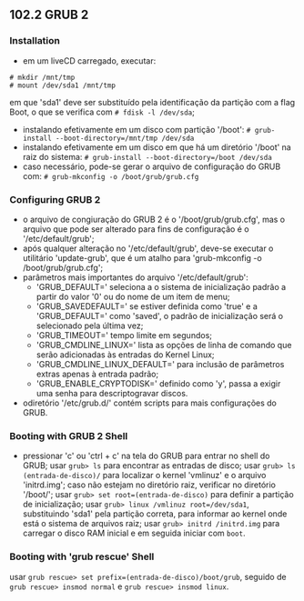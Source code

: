 ## 102.2 GRUB 2


### Installation

- em um liveCD carregado, executar:
```
# mkdir /mnt/tmp
# mount /dev/sda1 /mnt/tmp
```
em que 'sda1' deve ser substituído pela identificação da partição com a flag Boot, o que se verifica com ```# fdisk -l /dev/sda```;

- instalando efetivamente em um disco com partição '/boot': 
```# grub-install --boot-directory=/mnt/tmp /dev/sda```
- instalando efetivamente em um disco em que há um diretório '/boot' na raiz do sistema:
```# grub-install --boot-directory=/boot /dev/sda```
- caso necessário, pode-se gerar o arquivo de configuração do GRUB com:
```# grub-mkconfig -o /boot/grub/grub.cfg```

### Configuring GRUB 2
- o arquivo de congiuração do GRUB 2 é o '/boot/grub/grub.cfg', mas o arquivo que pode ser alterado para fins de configuração é o '/etc/default/grub';
- após qualquer alteração no '/etc/default/grub', deve-se executar o utilitário 'update-grub', que é um atalho para 'grub-mkconfig -o /boot/grub/grub.cfg';
- parâmetros mais importantes do arquivo '/etc/default/grub':
	- 'GRUB_DEFAULT=' seleciona a o sistema de inicialização padrão a partir do valor '0' ou do nome de um item de menu;
	- 'GRUB_SAVEDEFAULT=' se estiver definida como 'true' e a 'GRUB_DEFAULT=' como 'saved', o padrão de inicialização será o selecionado pela última vez;
	- 'GRUB_TIMEOUT=' tempo limite em segundos;
	- 'GRUB_CMDLINE_LINUX=' lista as opções de linha de comando que serão adicionadas às entradas do Kernel Linux;
	- 'GRUB_CMDLINE_LINUX_DEFAULT=' para inclusão de parâmetros extras apenas à entrada padrão;
	- 'GRUB_ENABLE_CRYPTODISK=' definido como 'y', passa a exigir uma senha para descriptogravar discos.
- odiretório '/etc/grub.d/' contém scripts para mais configurações do GRUB.
	
### Booting with GRUB 2 Shell
- pressionar 'c' ou 'ctrl + c' na tela do GRUB para entrar no shell do GRUB;
usar ```grub> ls``` para encontrar as entradas de disco;
usar ```grub> ls (entrada-de-disco)/``` para localizar o kernel 'vmlinuz' e o arquivo 'initrd.img'; caso não estejam no diretório raiz, verificar no diretório '/boot/';
usar ```grub> set root=(entrada-de-disco)``` para definir a partição de inicialização;
usar ```grub> linux /vmlinuz root=/dev/sda1```, substituindo 'sda1' pela partição correta, para informar ao kernel onde está o sistema de arquivos raiz;
usar ```grub> initrd /initrd.img``` para carregar o disco RAM inicial e em seguida iniciar com ```boot```.

### Booting with 'grub rescue' Shell
usar ```grub rescue> set prefix=(entrada-de-disco)/boot/grub```, seguido de ```grub rescue> insmod normal``` e ```grub rescue> insmod linux```.
